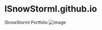 # lSnowStorml.github.io
lSnowStorml Portfolio
![image](https://user-images.githubusercontent.com/95508732/222010947-a937947e-607a-46a7-9041-ef5c7651704e.png)
